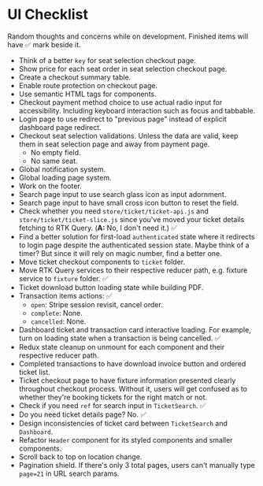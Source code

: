 # UI Checklist

Random thoughts and concerns while on development. Finished items will have ✅ mark beside it.

- Think of a better `key` for seat selection checkout page.
- Show price for each seat order in seat selection checkout page.
- Create a checkout summary table.
- Enable route protection on checkout page.
- Use semantic HTML tags for components.
- Checkout payment method choice to use actual radio input for accessibility. Including keyboard interaction such as focus and tabbable.
- Login page to use redirect to "previous page" instead of explicit dashboard page redirect.
- Checkout seat selection validations. Unless the data are valid, keep them in seat selection page and away from payment page.
  - No empty field.
  - No same seat.
- Global notification system.
- Global loading page system.
- Work on the footer.
- Search page input to use search glass icon as input adornment.
- Search page input to have small cross icon button to reset the field.
- Check whether you need `store/ticket/ticket-api.js` and `store/ticket/ticket-slice.js` since you've moved your ticket details fetching to RTK Query. (**A:** No, I don't need it.) ✅
- Find a better solution for first-load `authenticated` state where it redirects to login page despite the authenticated session state. Maybe think of a timer? But since it will rely on magic number, find a better one.
- Move ticket checkout components to `ticket` folder.
- Move RTK Query services to their respective reducer path, e.g. fixture service to `fixture` folder. ✅
- Ticket download button loading state while building PDF.
- Transaction items actions: ✅
  - `open`: Stripe session revisit, cancel order.
  - `complete`: None.
  - `cancelled`: None.
- Dashboard ticket and transaction card interactive loading. For example, turn on loading state when a transaction is being cancelled. ✅
- Redux state cleanup on unmount for each component and their respective reducer path.
- Completed transactions to have download invoice button and ordered ticket list.
- Ticket checkout page to have fixture information presented clearly throughout checkout process. Without it, users will get confused as to whether they're booking tickets for the right match or not.
- Check if you need `ref` for search input in `TicketSearch`. ✅
- Do you need ticket details page? No. ✅
- Design inconsistencies of ticket card between `TicketSearch` and `Dashboard`.
- Refactor `Header` component for its styled components and smaller components.
- Scroll back to top on location change.
- Pagination shield. If there's only 3 total pages, users can't manually type `page=21` in URL search params.
